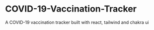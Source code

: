 # COVID-19-Vaccination-Tracker
A COVID-19 vaccination tracker built with react, tailwind and chakra ui
